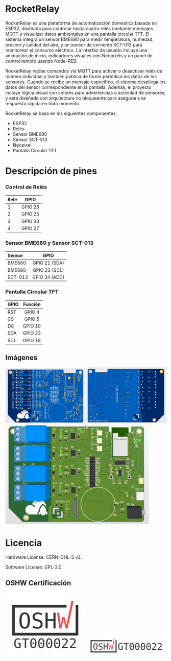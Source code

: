 # RocketRelay
RocketRelay es una plataforma de automatización doméstica basada en ESP32, diseñada para controlar hasta cuatro relés mediante mensajes MQTT y visualizar datos ambientales en una pantalla circular TFT. El sistema integra un sensor BME680 para medir temperatura, humedad, presión y calidad del aire, y un sensor de corriente SCT-013 para monitorear el consumo eléctrico. La interfaz de usuario incluye una animación de inicio, indicadores visuales con Neopixels y un panel de control remoto usando Node-RED.

RocketRelay recibe comandos vía MQTT para activar o desactivar relés de manera individual y también publica de forma periódica los datos de los sensores. Cuando se recibe un mensaje específico, el sistema despliega los datos del sensor correspondiente en la pantalla. Además, el proyecto incluye lógica visual con colores para advertencias o actividad de sensores, y está diseñado con arquitectura no bloqueante para asegurar una respuesta rápida en todo momento.

RocketRelay se basa en los siguientes componentes:

- ESP32
- Relés
- Sensor BME680
- Sensor SCT-013
- Neopixel
- Pantalla Circular TFT

# Descripción de pines 

### Control de Relés

| Relé   | GPIO |
| :---   | :---: |
| 1      | GPIO 26|
| 2      | GPIO 25|
| 3      | GPIO 33|
| 4      | GPIO 27|

### Sensor BME680 y Sensor SCT-013 

|Sensor   | GPIO |
| :---         |    :---:|
| BME680       |  GPIO 21 (SDA)  |
| BME680       |  GPIO 22 (SCL)  |
| SCT-013       |  GPIO 34 (ADC)  |

### Pantalla Circular TFT 

|GPIO   | Función |
| :---         |    :---:|
| RST       |  GPIO 4  |
| CS      |  GPIO 5  |
| DC       |  GPIO 19  |
| SDA       |  GPIO 23  |
| SCL      |  GPIO 18  |

## Imágenes
  <img src="images/Fv1.jpg" width="250"/>
  <img src="images/Bv1.jpg" width="250"/>
  <img src="images/eDv1.jpg" width="450"/>

               
# Licencia

Hardware License: CERN-OHL-S v2.

Software License: GPL-3.0.

## OSHW Certificación
<img src="images/certification-mark-GT000022-stacked.png" width="250"/>
<img src="images/certification-mark-GT000022-wide.png" width="250"/>


